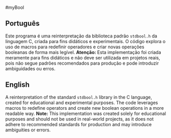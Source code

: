 #myBool

## Português

Este programa é uma reinterpretação da biblioteca padrão `stdbool.h` da linguagem C, criada para fins didáticos e experimentais. 
O código explora o uso de macros para redefinir operadores e criar novas operações booleanas de forma mais legível. 
**Atenção:** Esta implementação foi criada meramente para fins didáticos e não deve ser utilizada em projetos reais, pois não segue padrões recomendados para produção e pode introduzir ambiguidades ou erros.

## English

A reinterpretation of the standard `stdbool.h` library in the C language, created for educational and experimental purposes. 
The code leverages macros to redefine operators and create new boolean operations in a more readable way. 
**Note:** This implementation was created solely for educational purposes and should not be used in real-world projects, as it does not adhere to recommended standards for production and may introduce ambiguities or errors.
